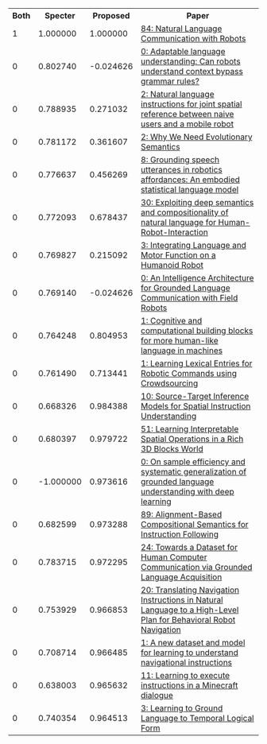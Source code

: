 <html><table><tr>
<th>Both</th>
<th>Specter</th>
<th>Proposed</th>
<th>Paper</th>
</tr>
<tr>
<td>1</td>
<td>1.000000</td>
<td>1.000000</td>
<td><a href="https://www.semanticscholar.org/paper/c9d65eee1b5df8ccda87c024b88e1b620099b316">84: Natural Language Communication with Robots</a></td>
</tr>
<tr>
<td>0</td>
<td>0.802740</td>
<td>-0.024626</td>
<td><a href="https://www.semanticscholar.org/paper/862dde8ee4b1d13dd4431b36352082945d6304db">0: Adaptable language understanding: Can robots understand context bypass grammar rules?</a></td>
</tr>
<tr>
<td>0</td>
<td>0.788935</td>
<td>0.271032</td>
<td><a href="https://www.semanticscholar.org/paper/ef3997113a2d20b9bddeaae7ceb61e9f6d1343fc">2: Natural language instructions for joint spatial reference between naive users and a mobile robot</a></td>
</tr>
<tr>
<td>0</td>
<td>0.781172</td>
<td>0.361607</td>
<td><a href="https://www.semanticscholar.org/paper/428f0c8e0486fedd5046a12f0db102e567cc36ec">2: Why We Need Evolutionary Semantics</a></td>
</tr>
<tr>
<td>0</td>
<td>0.776637</td>
<td>0.456269</td>
<td><a href="https://www.semanticscholar.org/paper/44e67bbadf045e3126953480ab949d8405a9d518">8: Grounding speech utterances in robotics affordances: An embodied statistical language model</a></td>
</tr>
<tr>
<td>0</td>
<td>0.772093</td>
<td>0.678437</td>
<td><a href="https://www.semanticscholar.org/paper/5d88fa15623acac64e086a388e0430ba9ea6a0b2">30: Exploiting deep semantics and compositionality of natural language for Human-Robot-Interaction</a></td>
</tr>
<tr>
<td>0</td>
<td>0.769827</td>
<td>0.215092</td>
<td><a href="https://www.semanticscholar.org/paper/525be4d6e236d7fbe1ef41c11fe7a08fc7027a4a">3: Integrating Language and Motor Function on a Humanoid Robot</a></td>
</tr>
<tr>
<td>0</td>
<td>0.769140</td>
<td>-0.024626</td>
<td><a href="https://www.semanticscholar.org/paper/13fa7c08753f409aab3c94848d9d630d0add3f9d">0: An Intelligence Architecture for Grounded Language Communication with Field Robots</a></td>
</tr>
<tr>
<td>0</td>
<td>0.764248</td>
<td>0.804953</td>
<td><a href="https://www.semanticscholar.org/paper/9f595c2f913c29a41c57dceb76d0a74d1fe0e70c">1: Cognitive and computational building blocks for more human-like language in machines</a></td>
</tr>
<tr>
<td>0</td>
<td>0.761490</td>
<td>0.713441</td>
<td><a href="https://www.semanticscholar.org/paper/97a080b4e2329da59d63430aa47317522500cb30">1: Learning Lexical Entries for Robotic Commands using Crowdsourcing</a></td>
</tr>
<tr>
<td>0</td>
<td>0.668326</td>
<td>0.984388</td>
<td><a href="https://www.semanticscholar.org/paper/a5dbb7039fe593990186f4bc0dca0a6d14ff5b06">10: Source-Target Inference Models for Spatial Instruction Understanding</a></td>
</tr>
<tr>
<td>0</td>
<td>0.680397</td>
<td>0.979722</td>
<td><a href="https://www.semanticscholar.org/paper/302ae0d991d62dee82b63530b487a50469810af4">51: Learning Interpretable Spatial Operations in a Rich 3D Blocks World</a></td>
</tr>
<tr>
<td>0</td>
<td>-1.000000</td>
<td>0.973616</td>
<td><a href="https://www.semanticscholar.org/paper/2eb710b446570f48377b25eb279295648d05f65d">0: On sample efficiency and systematic generalization of grounded language understanding with deep learning</a></td>
</tr>
<tr>
<td>0</td>
<td>0.682599</td>
<td>0.973288</td>
<td><a href="https://www.semanticscholar.org/paper/9258e806499e1dc81c91fa7e1d37ad49d9b2a7bc">89: Alignment-Based Compositional Semantics for Instruction Following</a></td>
</tr>
<tr>
<td>0</td>
<td>0.783715</td>
<td>0.972295</td>
<td><a href="https://www.semanticscholar.org/paper/02cc92287c6614b6a2aa982007471f16b3450013">24: Towards a Dataset for Human Computer Communication via Grounded Language Acquisition</a></td>
</tr>
<tr>
<td>0</td>
<td>0.753929</td>
<td>0.966853</td>
<td><a href="https://www.semanticscholar.org/paper/d6c95586307ee8f45d85f7ba88a038f6d6c5e14b">20: Translating Navigation Instructions in Natural Language to a High-Level Plan for Behavioral Robot Navigation</a></td>
</tr>
<tr>
<td>0</td>
<td>0.708714</td>
<td>0.966485</td>
<td><a href="https://www.semanticscholar.org/paper/6b4a24ee122cac55b3a8b6a1cf7080244cbdf4ba">1: A new dataset and model for learning to understand navigational instructions</a></td>
</tr>
<tr>
<td>0</td>
<td>0.638003</td>
<td>0.965632</td>
<td><a href="https://www.semanticscholar.org/paper/15a1727324216573f8859b748e65d6ac5458822b">11: Learning to execute instructions in a Minecraft dialogue</a></td>
</tr>
<tr>
<td>0</td>
<td>0.740354</td>
<td>0.964513</td>
<td><a href="https://www.semanticscholar.org/paper/ce98b5de700b51f949f521220634e1b0677d3786">3: Learning to Ground Language to Temporal Logical Form</a></td>
</tr>
</table></html>
